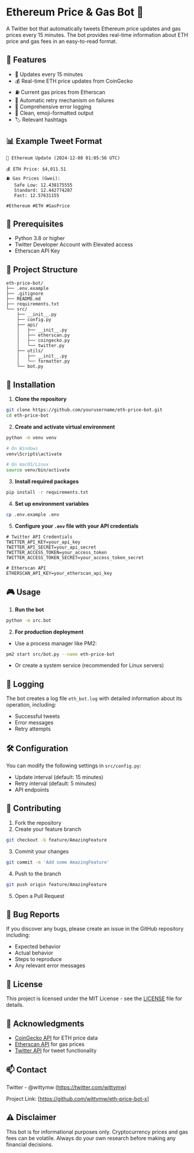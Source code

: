 # Ethereum Price & Gas Bot 🤖

A Twitter bot that automatically tweets Ethereum price updates and gas prices every 15 minutes. The bot provides real-time information about ETH price and gas fees in an easy-to-read format.

## 🌟 Features

- 🔄 Updates every 15 minutes
- 💰 Real-time ETH price updates from CoinGecko
- ⛽ Current gas prices from Etherscan
- 🔁 Automatic retry mechanism on failures
- 📝 Comprehensive error logging
- 🎨 Clean, emoji-formatted output
- 🏷️ Relevant hashtags

## 📊 Example Tweet Format

```
🔄 Ethereum Update (2024-12-08 01:05:56 UTC)

💰 ETH Price: $4,011.51
⛽ Gas Prices (Gwei):
   Safe Low: 12.438175555
   Standard: 12.442774287
   Fast: 12.57631155

#Ethereum #ETH #GasPrice
```

## 🔧 Prerequisites

- Python 3.8 or higher
- Twitter Developer Account with Elevated access
- Etherscan API Key

## 📁 Project Structure

```
eth-price-bot/
├── .env.example
├── .gitignore
├── README.md
├── requirements.txt
└── src/
    ├── __init__.py
    ├── config.py
    ├── api/
    │   ├── __init__.py
    │   ├── etherscan.py
    │   ├── coingecko.py
    │   └── twitter.py
    ├── utils/
    │   ├── __init__.py
    │   └── formatter.py
    └── bot.py
```

## 🚀 Installation

1. **Clone the repository**

```bash
git clone https://github.com/yourusername/eth-price-bot.git
cd eth-price-bot
```

2. **Create and activate virtual environment**

```bash
python -m venv venv

# On Windows
venv\Scripts\activate

# On macOS/Linux
source venv/bin/activate
```

3. **Install required packages**

```bash
pip install -r requirements.txt
```

4. **Set up environment variables**

```bash
cp .env.example .env
```

5. **Configure your `.env` file with your API credentials**

```plaintext
# Twitter API Credentials
TWITTER_API_KEY=your_api_key
TWITTER_API_SECRET=your_api_secret
TWITTER_ACCESS_TOKEN=your_access_token
TWITTER_ACCESS_TOKEN_SECRET=your_access_token_secret

# Etherscan API
ETHERSCAN_API_KEY=your_etherscan_api_key
```

## 🎮 Usage

1. **Run the bot**

```bash
python -m src.bot
```

2. **For production deployment**

- Use a process manager like PM2:

```bash
pm2 start src/bot.py --name eth-price-bot
```

- Or create a system service (recommended for Linux servers)

## 📝 Logging

The bot creates a log file `eth_bot.log` with detailed information about its operation, including:

- Successful tweets
- Error messages
- Retry attempts

## 🛠️ Configuration

You can modify the following settings in `src/config.py`:

- Update interval (default: 15 minutes)
- Retry interval (default: 5 minutes)
- API endpoints

## 🤝 Contributing

1. Fork the repository
2. Create your feature branch

```bash
git checkout -b feature/AmazingFeature
```

3. Commit your changes

```bash
git commit -m 'Add some AmazingFeature'
```

4. Push to the branch

```bash
git push origin feature/AmazingFeature
```

5. Open a Pull Request

## 🐛 Bug Reports

If you discover any bugs, please create an issue in the GitHub repository including:

- Expected behavior
- Actual behavior
- Steps to reproduce
- Any relevant error messages

## 📜 License

This project is licensed under the MIT License - see the [LICENSE](LICENSE) file for details.

## 🙏 Acknowledgments

- [CoinGecko API](https://www.coingecko.com/en/api) for ETH price data
- [Etherscan API](https://etherscan.io/apis) for gas prices
- [Twitter API](https://developer.twitter.com/en) for tweet functionality

## 📫 Contact

Twitter - @wittymw (https://twitter.com/wittymw)

Project Link: [https://github.com/wittymw/eth-price-bot-x]

## ⚠️ Disclaimer

This bot is for informational purposes only. Cryptocurrency prices and gas fees can be volatile. Always do your own research before making any financial decisions.
